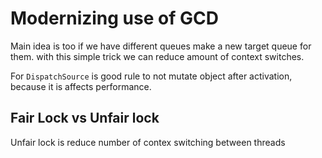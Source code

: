 # Modernizing use of GCD

Main idea is too if we have different queues make a new target queue for them. with this simple trick we can reduce amount of context switches.

For `DispatchSource` is good rule to not mutate object after activation, because it is affects performance.

## Fair Lock vs Unfair lock

Unfair lock is reduce number of contex switching between threads